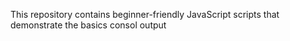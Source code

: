 This repository contains beginner-friendly JavaScript scripts that demonstrate the basics consol output
